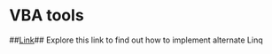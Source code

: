 # VBA tools #
##[Link](https://codereview.stackexchange.com/questions/66706/wait-is-this-linq)##
Explore this link to find out how to implement alternate Linq
